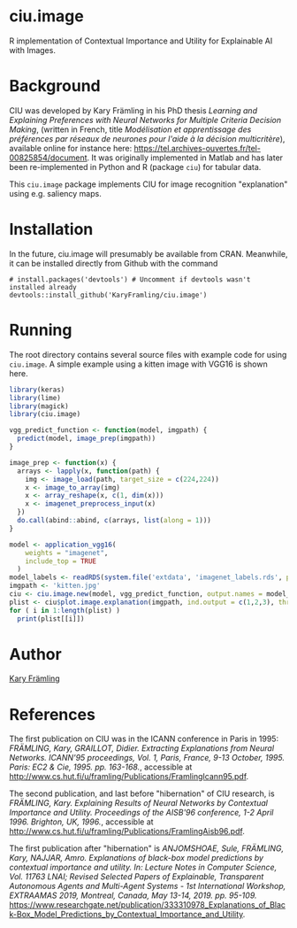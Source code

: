 # ciu.image
R implementation of Contextual Importance and Utility for Explainable AI with Images.

# Background

CIU was developed by Kary Främling in his PhD thesis *Learning and Explaining Preferences with Neural Networks for Multiple Criteria Decision Making*, (written in French, title *Modélisation et apprentissage des préférences par réseaux de neurones pour l'aide à la décision multicritère*), available online for instance here: https://tel.archives-ouvertes.fr/tel-00825854/document. It was originally implemented in Matlab and has later been re-implemented in Python and R (package `ciu`) for tabular data. 

This `ciu.image` package implements CIU for image recognition "explanation" using e.g. saliency maps. 


# Installation

In the future, ciu.image will presumably be available from CRAN. Meanwhile, it can be installed directly from Github with the command 

```
# install.packages('devtools') # Uncomment if devtools wasn't installed already
devtools::install_github('KaryFramling/ciu.image')
```

# Running

The root directory contains several source files with example code for using `ciu.image`. A simple example using a kitten image with VGG16 is shown here. 

``` r
library(keras)
library(lime)
library(magick)
library(ciu.image)

vgg_predict_function <- function(model, imgpath) {
  predict(model, image_prep(imgpath))
}

image_prep <- function(x) {
  arrays <- lapply(x, function(path) {
    img <- image_load(path, target_size = c(224,224))
    x <- image_to_array(img)
    x <- array_reshape(x, c(1, dim(x)))
    x <- imagenet_preprocess_input(x)
  })
  do.call(abind::abind, c(arrays, list(along = 1)))
}

model <- application_vgg16(
    weights = "imagenet",
    include_top = TRUE
  )
model_labels <- readRDS(system.file('extdata', 'imagenet_labels.rds', package='ciu.image'))
imgpath <- 'kitten.jpg'
ciu <- ciu.image.new(model, vgg_predict_function, output.names = model_labels)
plist <- ciu$plot.image.explanation(imgpath, ind.output = c(1,2,3), threshold = 0.02,  n_superpixels=100)
for ( i in 1:length(plist) )
  print(plist[[i]])

```

# Author

[Kary Främling](http://github.com/KaryFramling)

# References
The first publication on CIU was in the ICANN conference in Paris in 1995: *FRÄMLING, Kary, GRAILLOT, Didier. Extracting Explanations from Neural Networks. ICANN'95 proceedings, Vol. 1, Paris, France, 9-13 October, 1995. Paris: EC2 & Cie, 1995. pp. 163-168.*, accessible at http://www.cs.hut.fi/u/framling/Publications/FramlingIcann95.pdf.

The second publication, and last before "hibernation" of CIU research, is *FRÄMLING, Kary. Explaining Results of Neural Networks by Contextual Importance and Utility. Proceedings of the AISB'96 conference, 1-2 April 1996. Brighton, UK, 1996.*, accessible at http://www.cs.hut.fi/u/framling/Publications/FramlingAisb96.pdf.

The first publication after "hibernation" is *ANJOMSHOAE, Sule, FRÄMLING, Kary, NAJJAR, Amro. Explanations of black-box model predictions by contextual importance and utility. In: Lecture Notes in Computer Science, Vol. 11763 LNAI; Revised Selected Papers of Explainable, Transparent Autonomous Agents and Multi-Agent Systems - 1st International Workshop, EXTRAAMAS 2019, Montreal, Canada, May 13-14, 2019. pp. 95-109.* https://www.researchgate.net/publication/333310978_Explanations_of_Black-Box_Model_Predictions_by_Contextual_Importance_and_Utility.




